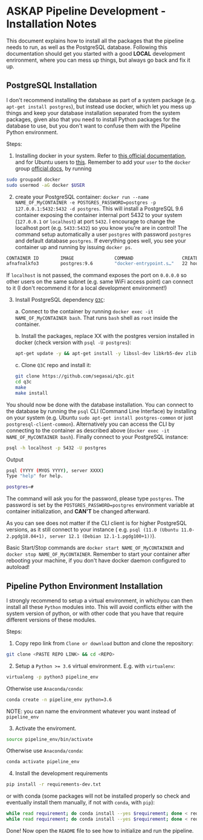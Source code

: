 # ASKAP Pipeline Development - Installation Notes

This document explains how to install all the packages that the pipeline needs to run, as well as the PostgreSQL database. Following this documentation should get you started with a good __LOCAL__ development enrironment, where you can mess up things, but always go back and fix it up.

## PostgreSQL Installation

I don't recommend installing the database as part of a system package (e.g. `apt-get install postgres`), but instead use docker, which let you mess up things and keep your database installation separated from the system packages, given also that you need to install Python packages for the database to use, but you don't want to confuse them with the Pipeline Python environment.

Steps:

1. Installing docker in your system. Refer to [this official documentation](https://docs.docker.com/install/), and for Ubuntu users to [this](https://docs.docker.com/install/linux/docker-ce/ubuntu/). Remember to add your `user` to the `docker` group [official docs](https://docs.docker.com/install/linux/linux-postinstall/), by running

```bash
sudo groupadd docker
sudo usermod -aG docker $USER
```

2. create your PostgreSQL container: `docker run --name NAME_OF_MyCONTAINER -e POSTGRES_PASSWORD=postgres -p 127.0.0.1:5432:5432 -d postgres`. This will install a PostgreSQL 9.6 container exposing the container internal port 5432 to your system (`127.0.0.1` or `localhost`) at port `5432`. I encourage to change the localhost port (e.g. `5433:5432`) so you know you're are in control! The command setup automatically a user `postgres` with password `postgres` and default database `postgres`. If everything goes well, you see your container up and running by issuing `docker ps`.

```bash
CONTAINER ID        IMAGE               COMMAND                  CREATED             STATUS              PORTS                    NAMES
afnafnalkfo3        postgres:9.6        "docker-entrypoint.s…"   22 hours ago        Up 22 hours         localhost:5432->5432/tcp   NAME_OF_MyCONTAINER
```

If `localhost` is not passed, the command exposes the port on `0.0.0.0` so other users on the same subnet (e.g. same WiFi access point) can connect to it (I don't recommend it for a local development environment!)

3. Install PostgreSQL dependency [`Q3C`](https://github.com/segasai/q3c):

    a. Connect to the container by running `docker exec -it NAME_OF_MyCONTAINER bash`. That runs `bash` shell as `root` inside the container.

    b. Install the packages, replace XX with the postgres version installed in docker (check version with `psql -U postgres`):

    ```bash
    apt-get update -y && apt-get install -y libssl-dev libkrb5-dev zlib1g-dev make git gcc postgresql-server-dev-XX postgresql-common
    ```
    c. Clone `Q3C` repo and install it:

    ```bash
    git clone https://github.com/segasai/q3c.git
    cd q3c
    make
    make install
    ```

You should now be done with the database installation. You can connect to the database by running the `psql` CLI (Command Line Interface) by installing on your system (e.g. Ubuntu `sudo apt-get install postgres-common` or just `postgresql-client-common`). Alternatively you can access the CLI by connecting to the container as described above (`docker exec -it NAME_OF_MyCONTAINER bash`). Finally connect to your PostgreSQL instance:

```bash
psql -h localhost -p 5432 -U postgres
```

Output

```bash
psql (YYYY (MYOS YYYY), server XXXX)
Type "help" for help.

postgres=#
```

The command will ask you for the password, please type `postgres`. The password is set by the `POSTGRES_PASSWORD=postgres` environment variable at container initialization, and __CAN'T__ be changed afterward.

As you can see does not matter if the CLI client is for higher PostgreSQL versions, as it still connect to your instance ( e.g. `psql (11.0 (Ubuntu 11.0-2.pgdg18.04+1), server 12.1 (Debian 12.1-1.pgdg100+1))`).

Basic Start/Stop commands are `docker start NAME_OF_MyCONTAINER` and `docker stop NAME_OF_MyCONTAINER`. Remember to start your container after rebooting your machine, if you don't have docker daemon configured to autoload!

## Pipeline Python Environment Installation
I strongly recommend to setup a virtual environment, in whichyou can then install all these `Python` modules into.
This will avoid conflicts either with the system version of python, or with other code that you have that require different versions of these modules.

Steps:
1. Copy repo link from `Clone or download` button and clone the repository:
```bash
git clone <PASTE REPO LINK> && cd <REPO>
```

2. Setup a `Python >= 3.6` virtual environment. E.g. with `virtualenv`:
```bash
virtualeng -p python3 pipeline_env
```
Otherwise use `Anaconda/conda`:
```bash
conda create -n pipeline_env python=3.6
```

NOTE: you can name the environment whatever you want instead of `pipeline_env`

3. Activate the enviroment.
```bash
source pipeline_env/bin/activate
```
Otherwise use `Anaconda/conda`:

```bash
conda activate pipeline_env
```

4. Install the development requirements

```bash
pip install -r requirements-dev.txt
```
or with conda (some packages will not be installed properly so check and eventually install them manually, if not with `conda`, with `pip`):
```bash
while read requirement; do conda install --yes $requirement; done < requirements-dev.txt
while read requirement; do conda install --yes $requirement; done < requirements.txt
```

Done! Now open the `README` file to see how to initialize and run the pipeline.


